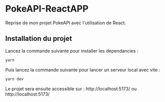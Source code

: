 # PokeAPI-ReactAPP

Reprise de mon projet PokeAPI avec l'utilisation de React.

## Installation du projet

Lancez la commande suivante pour installer les dependancies :

```bash
yarn
```

Puis lancez la commande suivante pour lancer un serveur local avec vite :

```bash
yarn dev
```

Le projet sera ensuite accessible sur : http://localhost:5173/ ou http://localhost:5173/
